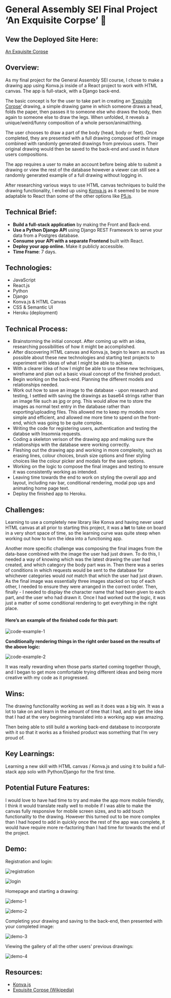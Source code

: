 # General Assembly SEI Final Project ‘An Exquisite Corpse’ 🎨

## Vew the Deployed Site Here:

[An Exquisite Corpse](https://an-exquisite-corpse.herokuapp.com/)

## Overview:

As my final project for the General Assembly SEI course, I chose to make a drawing app using Konva.js inside of a React project to work with HTML canvas. The app is full-stack, with a Django back-end.

The basic concept is for the user to take part in creating an [‘Exquisite Corpse’](https://en.wikipedia.org/wiki/Exquisite_corpse) drawing, a simple drawing game in which someone draws a head, folds the paper, then passes it to someone else who draws the body, then again to someone else to draw the legs. When unfolded, it reveals a unique/weird/funny composition of a whole person/animal/thing.

The user chooses to draw a part of the body (head, body or feet). Once completed, they are presented with a full drawing composed of their image combined with randomly generated drawings from previous users. Their original drawing would then be saved to the back-end and used in future users compositions.

The app requires a user to make an account before being able to submit a drawing or view the rest of the database however a viewer can still see a randomly generated example of a full drawing without logging in.

After researching various ways to use HTML canvas techniques to build the drawing functionality, I ended up using [Konva.js](https://konvajs.org/) as it seemed to be more adaptable to React than some of the other options like [P5.js](https://p5js.org/).

## Technical Brief:

* **Build a full-stack application** by making the Front and Back-end.
* **Use a Python Django API** using Django REST Framework to serve your data from a Postgres database.
* **Consume your API with a separate Frontend** built with React.
* **Deploy your app online.** Make it publicly accessible.
* **Time Frame**: 7 days.

## Technologies:

* JavaScript
* React.js
* Python
* Django
* Konva.js & HTML Canvas
* CSS & Semantic UI
* Heroku (deployment)


## Technical Process:

* Brainstorming the initial concept. After coming up with an idea, researching possibilities of how it might be accomplished.
* After discovering HTML canvas and Konva.js, begin to learn as much as possible about these new technologies and starting test projects to experiment with ideas of what I might be able to achieve.
* With a clearer idea of how I might be able to use these new techniques, wireframe and plan out a basic visual concept of the finished product.
* Begin working on the back-end. Planning the different models and relationships needed.
* Work out how to save an image to the database - upon research and testing, I settled with saving the drawings as base64 strings rather than an image file such as jpg or png. This would allow me to store the images as normal text entry in the database rather than exporting/uploading files. This allowed me to keep my models more simple and efficient, and allowed me more time to spend on the front-end, which was going to be quite complex.
* Writing the code for registering users, authentication and testing the databse with Insomnia requests.
* Coding a skeleton verison of the drawing app and making sure the relationships with the database were working correctly.
* Fleshing out the drawing app and working in more complexity, such as erasing lines, colour choices, brush size options and finer styling choices like the colour picker and modals for the save options.
* Working on the logic to compose the final images and testing to ensure it was consistently working as intended.
* Leaving time towards the end to work on styling the overall app and layout, including nav bar, conditional rendering, modal pop ups and animating home page text.
* Deploy the finished app to Heroku.

## Challenges:

Learning to use a completely new library like Konva and having never used HTML canvas at all prior to starting this project, it was a ****lot**** to take on board in a very short space of time, so the learning curve was quite steep when working out how to turn the idea into a functioning app.

Another more specific challenge was composing the final images from the data-base combined with the image the user had just drawn. To do this, I needed a way of knowing which was the latest drawing the user had created, and which category the body part was in. Then there was a series of conditions in which requests would be sent to the database for whichever categories would *not* match that which the user had just drawn. As the final image was essentially three images stacked on top of each other, I needed to ensure they were arranged in the correct order. Then, finally - I needed to display the character name that had been given to each part, and the user who had drawn it. Once I had worked out the logic, it was just a matter of some conditional rendering to get everything in the right place.


#### **Here’s an example of the finished code for this part:**

![code-example-1](./frontend/src/assets/readme/code-example-1.png)

**Conditionally rendering things in the right order based on the results of the above logic:**

![code-example-2](./frontend/src/assets/readme/code-example-2.png)

It was really rewarding when those parts started coming together though, and I began to get more comfortable trying different ideas and being more creative with my code as it progressed.

## Wins:

The drawing functionality working as well as it does was a big win. It was a lot to take on and learn in the amount of time that I had, and to get the idea that I had at the very beginning translated into a working app was amazing.

Then being able to still build a working back-end database to incorporate with it so that it works as a finished product was something that I’m very proud of.

## Key Learnings:

Learning a new skill with HTML canvas / Konva.js and using it to build a full-stack app solo with Python/Django for the first time.

## Potential Future Features:

I would love to have had time to try and make the app more mobile friendly, I think it would translate really well to mobile if I was able to make the canvas fully responsive for mobile screen sizes, and to add touch functionality to the drawing. However this turned out to be more complex than I had hoped to add in quickly once the rest of the app was complete, it would have require more re-factoring than I had time for towards the end of the project.

## Demo:

Registration and login:



![registration](./frontend/src/assets/readme-gifs/exquisite-corpse-demo-register.gif)

![login](./frontend/src/assets/readme-gifs/exquisite-corpse-demo-login.gif)

Homepage and starting a drawing:

![demo-1](./frontend/src/assets/readme-gifs/exquisite-corpse-demo-1.gif)

![demo-2](./frontend/src/assets/readme-gifs/exquisite-corpse-demo-2.gif)


Completing your drawing and saving to the back-end, then presented with your completed image:

![demo-3](./frontend/src/assets/readme-gifs/exquisite-corpse-demo-3.gif)

Viewing the gallery of all the other users' previous drawings:

![demo-4](./frontend/src/assets/readme-gifs/exquisite-corpse-demo-4.gif)


## Resources:
* [Konva.js](https://konvajs.org/)
* [Exquisite Corpse (Wikipedia)](https://en.wikipedia.org/wiki/Exquisite_corpse)


